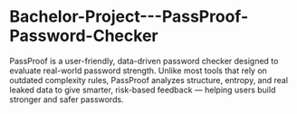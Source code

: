 # Bachelor-Project---PassProof-Password-Checker
PassProof is a user-friendly, data-driven password checker designed to evaluate real-world password strength. Unlike most tools that rely on outdated complexity rules, PassProof analyzes structure, entropy, and real leaked data to give smarter, risk-based feedback — helping users build stronger and safer passwords.
